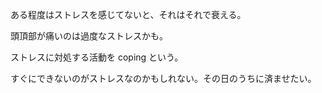 ある程度はストレスを感じてないと、それはそれで衰える。

頭頂部が痛いのは過度なストレスかも。

ストレスに対処する活動を coping という。

すぐにできないのがストレスなのかもしれない。その日のうちに済ませたい。
